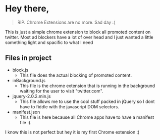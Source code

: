 # Hey there,

> RIP. Chrome Extensions are no more. Sad day :(

This is just a simple chrome extension to block all promoted content on twitter. Most ad blockers have a lot of over head and I just wanted a little something light and spacific to what I need

## Files in project
* block.js
  * This file does the actual blocking of promoted content.
* inBackground.js
  * This file is the chrome extension that is running in the background waiting for the user to visit "twitter.com".
* jquery-2.0.2.min.js
  * This file allows me to use the cool stuff packed in jQuery so I dont have to fiddle with the javascript DOM selectors.
* manifest.json
  * This file is here because all Chrome apps have to have a manifest file :).

I know this is not perfect but hey it is my first Chrome extension :)
